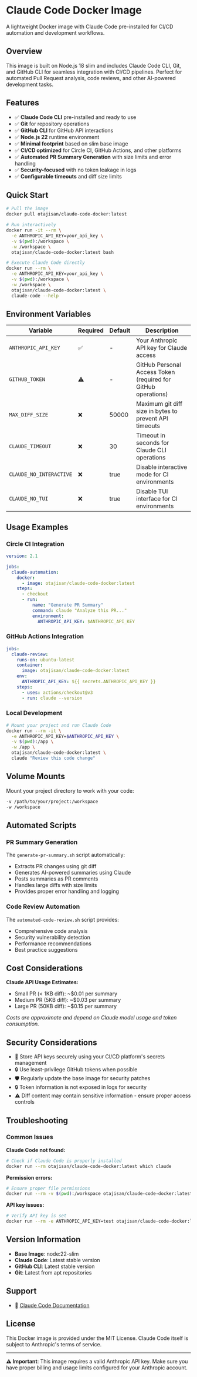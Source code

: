 # Claude Code Docker Image

A lightweight Docker image with Claude Code pre-installed for CI/CD automation and development workflows.

## Overview

This image is built on Node.js 18 slim and includes Claude Code CLI, Git, and GitHub CLI for seamless integration with CI/CD pipelines. Perfect for automated Pull Request analysis, code reviews, and other AI-powered development tasks.

## Features

- ✅ **Claude Code CLI** pre-installed and ready to use
- ✅ **Git** for repository operations  
- ✅ **GitHub CLI** for GitHub API interactions
- ✅ **Node.js 22** runtime environment
- ✅ **Minimal footprint** based on slim base image
- ✅ **CI/CD optimized** for Circle CI, GitHub Actions, and other platforms
- ✅ **Automated PR Summary Generation** with size limits and error handling
- ✅ **Security-focused** with no token leakage in logs
- ✅ **Configurable timeouts** and diff size limits

## Quick Start

```bash
# Pull the image
docker pull otajisan/claude-code-docker:latest

# Run interactively
docker run -it --rm \
  -e ANTHROPIC_API_KEY=your_api_key \
  -v $(pwd):/workspace \
  -w /workspace \
  otajisan/claude-code-docker:latest bash

# Execute Claude Code directly
docker run --rm \
  -e ANTHROPIC_API_KEY=your_api_key \
  -v $(pwd):/workspace \
  -w /workspace \
  otajisan/claude-code-docker:latest \
  claude-code --help
```

## Environment Variables

| Variable | Required | Default | Description |
|----------|----------|---------|-------------|
| `ANTHROPIC_API_KEY` | ✅ | - | Your Anthropic API key for Claude access |
| `GITHUB_TOKEN` | ⚠️ | - | GitHub Personal Access Token (required for GitHub operations) |
| `MAX_DIFF_SIZE` | ❌ | 50000 | Maximum git diff size in bytes to prevent API timeouts |
| `CLAUDE_TIMEOUT` | ❌ | 30 | Timeout in seconds for Claude CLI operations |
| `CLAUDE_NO_INTERACTIVE` | ❌ | true | Disable interactive mode for CI environments |
| `CLAUDE_NO_TUI` | ❌ | true | Disable TUI interface for CI environments |

## Usage Examples

### Circle CI Integration

```yaml
version: 2.1

jobs:
  claude-automation:
    docker:
      - image: otajisan/claude-code-docker:latest
    steps:
      - checkout
      - run:
          name: "Generate PR Summary"
          command: claude "Analyze this PR..."
          environment:
            ANTHROPIC_API_KEY: $ANTHROPIC_API_KEY
```

### GitHub Actions Integration

```yaml
jobs:
  claude-review:
    runs-on: ubuntu-latest
    container:
      image: otajisan/claude-code-docker:latest
    env:
      ANTHROPIC_API_KEY: ${{ secrets.ANTHROPIC_API_KEY }}
    steps:
      - uses: actions/checkout@v3
      - run: claude --version
```

### Local Development

```bash
# Mount your project and run Claude Code
docker run --rm -it \
  -e ANTHROPIC_API_KEY=$ANTHROPIC_API_KEY \
  -v $(pwd):/app \
  -w /app \
  otajisan/claude-code-docker:latest \
  claude "Review this code change"
```

## Volume Mounts

Mount your project directory to work with your code:

```bash
-v /path/to/your/project:/workspace
-w /workspace
```

## Automated Scripts

### PR Summary Generation

The `generate-pr-summary.sh` script automatically:
- Extracts PR changes using git diff
- Generates AI-powered summaries using Claude
- Posts summaries as PR comments
- Handles large diffs with size limits
- Provides proper error handling and logging

### Code Review Automation

The `automated-code-review.sh` script provides:
- Comprehensive code analysis
- Security vulnerability detection
- Performance recommendations
- Best practice suggestions

## Cost Considerations

**Claude API Usage Estimates:**
- Small PR (< 1KB diff): ~$0.01 per summary
- Medium PR (5KB diff): ~$0.03 per summary  
- Large PR (50KB diff): ~$0.15 per summary

*Costs are approximate and depend on Claude model usage and token consumption.*

## Security Considerations

- 🔐 Store API keys securely using your CI/CD platform's secrets management
- 🔒 Use least-privilege GitHub tokens when possible
- 🛡️ Regularly update the base image for security patches
- 🔒 Token information is not exposed in logs for security
- ⚠️ Diff content may contain sensitive information - ensure proper access controls

## Troubleshooting

### Common Issues

**Claude Code not found:**
```bash
# Check if Claude Code is properly installed
docker run --rm otajisan/claude-code-docker:latest which claude
```

**Permission errors:**
```bash
# Ensure proper file permissions
docker run --rm -v $(pwd):/workspace otajisan/claude-code-docker:latest ls -la /workspace
```

**API key issues:**
```bash
# Verify API key is set
docker run --rm -e ANTHROPIC_API_KEY=test otajisan/claude-code-docker:latest env | grep ANTHROPIC
```

## Version Information

- **Base Image**: node:22-slim
- **Claude Code**: Latest stable version
- **GitHub CLI**: Latest stable version
- **Git**: Latest from apt repositories

## Support

- 📖 [Claude Code Documentation](https://docs.anthropic.com/en/docs/claude-code)

## License

This Docker image is provided under the MIT License. Claude Code itself is subject to Anthropic's terms of service.

---

**⚠️ Important**: This image requires a valid Anthropic API key. Make sure you have proper billing and usage limits configured for your Anthropic account.
